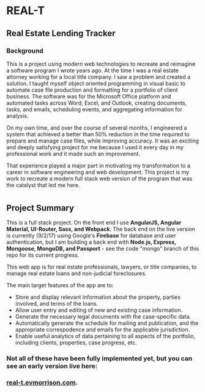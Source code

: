 # REAL-T 
## Real Estate Lending Tracker


### Background

This is a project using modern web technologies to recreate and reimagine a software program I wrote years ago. At the time I was a real estate attorney working for a local title company. I saw a problem and created a solution. I taught myself object oriented programming in visual basic to automate case file production and formatting for a portfolio of client business. The software was for the Microsoft Office platform and automated tasks across Word, Excel, and Outlook, creating documents, tasks, and emails, scheduling events, and aggregating information for analysis.

On my own time, and over the course of several months, I engineered a system that achieved a better than 50% reduction in the time required to prepare and manage case files, while improving accuracy. It was an exciting and deeply satisfying project for me because I used it every day in my professional work and it made such an improvement.

That experience played a major part in motivating my transformation to a career in software engineering and web development. This project is my work to recreate a modern full stack web version of the program that was the catalyst that led me here.

#
## Project Summary

This is a full stack project. On the front end I use **AngularJS, Angular Material, UI-Router, Sass, and Webpack**. The back end on the live version is currently (9/2/17) using Google's **Firebase** for database and user authentication, but I am building a back end with **Node.js, Express, Mongoose, MongoDB, and Passport** - see the code "mongo" branch of this repo for its current progress.

This web app is for real estate professionals, lawyers, or title companies, to manage real estate loans and non-judicial foreclosures. 

The main target features of the app are to:
* Store and display relevant information about the property, parties involved, and terms of the loans.
* Allow user entry and editing of new and existing case information.
* Generate the necessary legal documents with the case-specific data.  
* Automatically generate the schedule for mailing and publication, and the appropriate correspodence and emails for the applicable jurisdiction.
* Enable useful analytics of data pertaining to all aspects of the portfolio, including clients, properties, case progress, etc.

### Not all of these have been fully implemented yet, but you can see an early version live here: 
### [real-t.evmorrison.com](https://real-t.evmorrison.com). 

 
